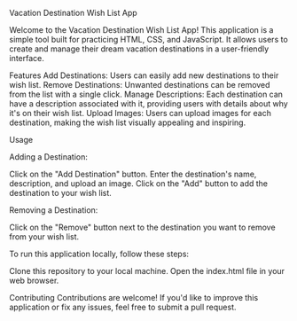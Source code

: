 Vacation Destination Wish List App

Welcome to the Vacation Destination Wish List App! This application is a simple tool built for practicing HTML, CSS, and JavaScript. 
It allows users to create and manage their dream vacation destinations in a user-friendly interface.

Features
Add Destinations: Users can easily add new destinations to their wish list.
Remove Destinations: Unwanted destinations can be removed from the list with a single click.
Manage Descriptions: Each destination can have a description associated with it, providing users with details about why it's on their wish list.
Upload Images: Users can upload images for each destination, making the wish list visually appealing and inspiring.

Usage

Adding a Destination:

Click on the "Add Destination" button.
Enter the destination's name, description, and upload an image.
Click on the "Add" button to add the destination to your wish list.

Removing a Destination:

Click on the "Remove" button next to the destination you want to remove from your wish list.


To run this application locally, follow these steps:

Clone this repository to your local machine.
Open the index.html file in your web browser.

Contributing
Contributions are welcome! If you'd like to improve this application or fix any issues, feel free to submit a pull request.
